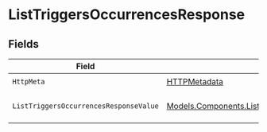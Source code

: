 # ListTriggersOccurrencesResponse


## Fields

| Field                                                                                                           | Type                                                                                                            | Required                                                                                                        | Description                                                                                                     |
| --------------------------------------------------------------------------------------------------------------- | --------------------------------------------------------------------------------------------------------------- | --------------------------------------------------------------------------------------------------------------- | --------------------------------------------------------------------------------------------------------------- |
| `HttpMeta`                                                                                                      | [HTTPMetadata](../../Models/Components/HTTPMetadata.md)                                                         | :heavy_check_mark:                                                                                              | N/A                                                                                                             |
| `ListTriggersOccurrencesResponseValue`                                                                          | [Models.Components.ListTriggersOccurrencesResponse](../../Models/Components/ListTriggersOccurrencesResponse.md) | :heavy_minus_sign:                                                                                              | List of triggers occurrences                                                                                    |